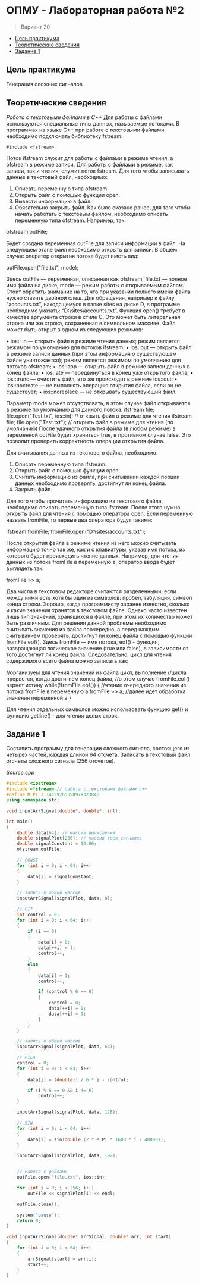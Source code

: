 # ОПМУ - Лабораторная работа №2

> Вариант 20

* [Цель практикума](#Цель-практикума)
* [Теоретические сведения](#Теоретические-сведения)
* [Задание 1](#Задание-1)

## Цель практикума

Генерация сложных сигналов

## Теоретические сведения

*Работа с текстовыми файлами в С++*
Для работы с файлами используются специальные типы данных,
называемые потоками. В программах на языке C++ при работе с текстовыми
файлами необходимо подключать библиотеку fstream:

`#include <fstream>`

Поток ifstream служит для работы с файлами в режиме чтения, а ofstream в
режиме записи. Для работы с файлами в режиме, как записи, так и чтения, служит
поток fstream.
Для того чтобы записывать данные в текстовый файл, необходимо:
1. Описать переменную типа ofstream.
2. Открыть файл с помощью функции open.
3. Вывести информацию в файл.
4. Обязательно закрыть файл.
Как было сказано ранее, для того чтобы начать работать с текстовым
файлом, необходимо описать переменную типа ofstream. Например, так:

ofstream outFile;

Будет создана переменная outFile для записи информации в файл. На
следующем этапе файл необходимо открыть для записи. В общем случае оператор
открытия потока будет иметь вид:

outFile.open("file.txt", mode);

Здесь outFile — переменная, описанная как ofstream, file.txt — полное имя
файла на диске, mode — режим работы с открываемым файлом. Стоит обратить
внимание на то, что при указании полного имени файла нужно ставить двойной
слеш. Для обращения, например к файлу “accounts.txt”, находящемуся в папке
sites на диске D, в программе необходимо указать: “D:\\sites\\accounts.txt”.
Функция open() требует в качестве аргумента строки в стиле С. Это может быть
литеральная строка или же строка, сохраненная в символьном массиве.
Файл может быть открыт в одном из следующих режимов:

• ios:: in — открыть файл в режиме чтения данных; режим является
режимом по умолчанию для потоков ifstream;
• ios::out — открыть файл в режиме записи данных (при этом
информация о существующем файле уничтожается); режим является
режимом по умолчанию для потоков ofstream;
• ios::app — открыть файл в режиме записи данных в конец файла;
• ios::ate — передвинуться в конец уже открытого файла;
• ios::trunc — очистить файл, это же происходит в режиме ios::out;
• ios::nocreate — не выполнять операцию открытия файла, если он не
существует;
• ios::noreplace — не открывать существующий файл.

Параметр mode может отсутствовать, в этом случае файл
открывается в режиме по умолчанию для данного потока.
ifstream file;
file.open("Test.txt", ios::in); // открыть файл в режиме для чтения
ifstream file;
file.open("Test.txt"); // открыть файл в режиме для чтения (по умолчанию)
После удачного открытия файла (в любом режиме) в переменной outFile будет
храниться true, в противном случае false. Это позволит проверить корректность
операции открытия файла.

Для считывания данных из текстового файла, необходимо:
1. Описать переменную типа ifstream.
2. Открыть файл с помощью функции open.
3. Считать информацию из файла, при считывании каждой порции
данных необходимо проверять, достигнут ли конец файла.
4. Закрыть файл.

Для того чтобы прочитать информацию из текстового файла, необходимо
описать переменную типа ifstream. После этого нужно открыть файл для чтения с
помощью оператора open. Если переменную назвать fromFile, то первые два
оператора будут такими:

ifstream fromFile;
fromFile.open("D:\\sites\\accounts.txt");

После открытия файла в режиме чтения из него можно считывать
информацию точно так же, как и с клавиатуры, указав имя потока, из которого
будет происходить чтение данных.
Например, для чтения данных из потока fromFile в переменную a, оператор
ввода будет выглядеть так:

fromFile >> a;

Два числа в текстовом редакторе считаются разделенными, если между
ними есть хотя бы один из символов: пробел, табуляция, символ конца строки.
Хорошо, когда программисту заранее известно, сколько и какие значения
хранятся в текстовом файле. Однако часто известен лишь тип значений,
хранящихся в файле, при этом их количество может быть различным. Для
решения данной проблемы необходимо считывать значения из файла поочередно,
а перед каждым считыванием проверять, достигнут ли конец файла с помощью
функции fromFile.eof(). Здесь fromFile — имя потока, eof() - функция,
возвращающая логическое значение (true или false), в зависимости от того
достигнут ли конец файла.
Следовательно, цикл для чтения содержимого всего файла можно записать
так:

//организуем для чтения значений из файла цикл, выполнение //цикла прервется, когда
достигнем конец файла,
//в этом случае fromFile.eof() вернет истину
while(!fromFile.eof())
{
//чтение очередного значения из потока fromFile в переменную a fromFile >> a;
//далее идет обработка значения переменной a
}

Для чтения отдельных символов можно использовать функцию get() и
функцию getline() - для чтения целых строк.

## Задание 1

Составить программу для генерации сложного сигнала, состоящего из четырех частей, каждая длиной 64 отсчета.
Записать в текстовый файл отсчеты сложного сигнала (256 отсчетов).

*Source.cpp*

```c++
#include <iostream>
#include <fstream> // работа с текстовыми файлами с++
#define M_PI 3.14159265358979323846
using namespace std;

void inputArrSignal(double*, double*, int);

int main()
{
	double data[64]; // массив вычислений
	double signalPlot[256]; // массив всех сигналов
	double signalConstant = 10.06;
	ofstream outFile;

	// CONST
	for (int i = 0; i < 64; i++)
	{
		data[i] = signalConstant;
	}

	// запись в общий массив
	inputArrSignal(signalPlot, data, 0);

	// GIT
	int control = 0;
	for (int i = 0; i < 64; i++)
	{
		if (i == 0)
		{
			data[i] = 0;
			data[++i] = 1;
			control++;
		}
		else
		{
			data[i] = 1;
			control++;

			if (control % 6 == 0)
			{
				control = 0;
				data[++i] = 0;
				data[++i] = 0;
			}
		}
	}

	// запись в общий массив
	inputArrSignal(signalPlot, data, 64);

	// PILA
	control = 0;
	for (int i = 0; i < 64; i++)
	{
		data[i] = (double)1 / 6 * i - control;

		if (i % 6 == 0 && i != 0)
			control++;
	}

	inputArrSignal(signalPlot, data, 128);

	// SIN
	for (int i = 0; i < 64; i++)
	{
		data[i] = sin(double (2 * M_PI * 1600 * i / 48000));
	}

	inputArrSignal(signalPlot, data, 192);


	// Работа с файлами
	outFile.open("file.txt", ios::in);

	for (int i = 0; i < 256; i++)
		outFile << signalPlot[i] << endl;

	outFile.close();

	system("pause");
	return 0;
}

void inputArrSignal(double* arrSignal, double* arr, int start)
{
	for (int i = 0; i < 64; i++)
	{
		arrSignal[start] = arr[i];
		start++;
	}
}
```